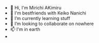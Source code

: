 - 👋 Hi, I'm Mirichi AKimiru
- 👀 I'm bestfriends with Keiko Nanichi
- 🌱 I’m currently learning stuff
- 💞️ I’m looking to collaborate on nowhere
- 📫 I'm in earth
- 

<!---
AkiraTheAbsoluteIdiot10/AkiraTheAbsoluteIdiot10 is a ✨ special ✨ repository because its `README.md` (this file) appears on your GitHub profile.
You can click the Preview link to take a look at your changes.
--->
